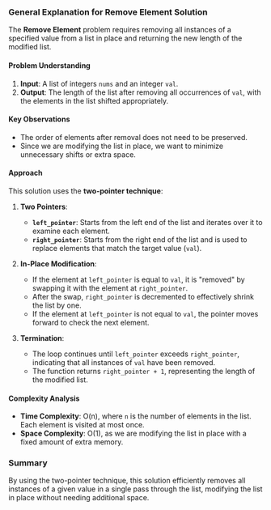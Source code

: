 ### General Explanation for Remove Element Solution

The **Remove Element** problem requires removing all instances of a specified value from a list in place and returning the new length of the modified list.

#### Problem Understanding

1. **Input**: A list of integers `nums` and an integer `val`.
2. **Output**: The length of the list after removing all occurrences of `val`, with the elements in the list shifted appropriately.

#### Key Observations

- The order of elements after removal does not need to be preserved.
- Since we are modifying the list in place, we want to minimize unnecessary shifts or extra space.

#### Approach

This solution uses the **two-pointer technique**:

1. **Two Pointers**:
   - **`left_pointer`**: Starts from the left end of the list and iterates over it to examine each element.
   - **`right_pointer`**: Starts from the right end of the list and is used to replace elements that match the target value (`val`).

2. **In-Place Modification**:
   - If the element at `left_pointer` is equal to `val`, it is "removed" by swapping it with the element at `right_pointer`.
   - After the swap, `right_pointer` is decremented to effectively shrink the list by one.
   - If the element at `left_pointer` is not equal to `val`, the pointer moves forward to check the next element.

3. **Termination**:
   - The loop continues until `left_pointer` exceeds `right_pointer`, indicating that all instances of `val` have been removed.
   - The function returns `right_pointer + 1`, representing the length of the modified list.

#### Complexity Analysis

- **Time Complexity**: O(n), where `n` is the number of elements in the list. Each element is visited at most once.
- **Space Complexity**: O(1), as we are modifying the list in place with a fixed amount of extra memory.

### Summary

By using the two-pointer technique, this solution efficiently removes all instances of a given value in a single pass through the list, modifying the list in place without needing additional space.
